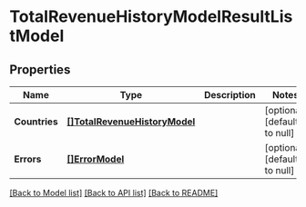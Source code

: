 # TotalRevenueHistoryModelResultListModel

## Properties
Name | Type | Description | Notes
------------ | ------------- | ------------- | -------------
**Countries** | [**[]TotalRevenueHistoryModel**](TotalRevenueHistoryModel.md) |  | [optional] [default to null]
**Errors** | [**[]ErrorModel**](ErrorModel.md) |  | [optional] [default to null]

[[Back to Model list]](../README.md#documentation-for-models) [[Back to API list]](../README.md#documentation-for-api-endpoints) [[Back to README]](../README.md)

